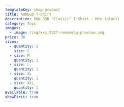```yaml
---
templateKey: shop-product
title: RUNBGD T-Shirt
description: RUN BGD "Classic" T-Shirt - Men (black)
category: Tops
images:
  - image: /img/xxx_0227-removebg-preview.png
price: 30
sizes:
  - quantity: 2
    size: S
  - size: M
    quantity: 1
  - size: L
    quantity: 1
  - size: XL
    quantity: 1
  - size: XXL
    quantity: 1
available: true
showFirst: true
---
```

